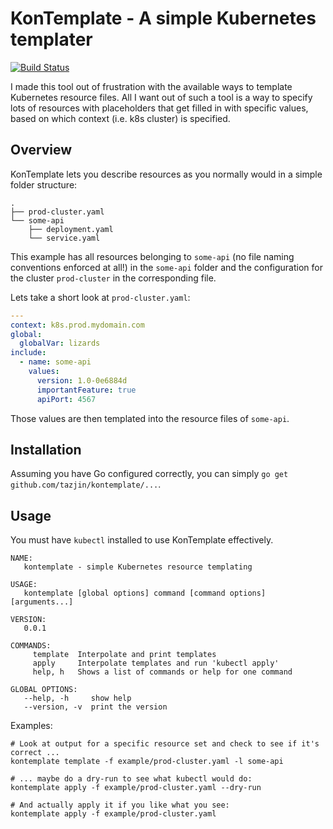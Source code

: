 KonTemplate - A simple Kubernetes templater
===========================================

[![Build Status](https://travis-ci.org/tazjin/kontemplate.svg?branch=master)](https://travis-ci.org/tazjin/kontemplate)

I made this tool out of frustration with the available ways to template Kubernetes resource files. All I want out of
such a tool is a way to specify lots of resources with placeholders that get filled in with specific values, based on
which context (i.e. k8s cluster) is specified.

## Overview

KonTemplate lets you describe resources as you normally would in a simple folder structure:

```
.
├── prod-cluster.yaml
└── some-api
    ├── deployment.yaml
    └── service.yaml
```

This example has all resources belonging to `some-api` (no file naming conventions enforced at all!) in the `some-api`
folder and the configuration for the cluster `prod-cluster` in the corresponding file.

Lets take a short look at `prod-cluster.yaml`:

```yaml
---
context: k8s.prod.mydomain.com
global:
  globalVar: lizards
include:
  - name: some-api
    values:
      version: 1.0-0e6884d
      importantFeature: true
      apiPort: 4567
```

Those values are then templated into the resource files of `some-api`.

## Installation

Assuming you have Go configured correctly, you can simply `go get github.com/tazjin/kontemplate/...`.

## Usage

You must have `kubectl` installed to use KonTemplate effectively.

```
NAME:
   kontemplate - simple Kubernetes resource templating

USAGE:
   kontemplate [global options] command [command options] [arguments...]

VERSION:
   0.0.1

COMMANDS:
     template  Interpolate and print templates
     apply     Interpolate templates and run 'kubectl apply'
     help, h   Shows a list of commands or help for one command

GLOBAL OPTIONS:
   --help, -h     show help
   --version, -v  print the version
```

Examples:

```
# Look at output for a specific resource set and check to see if it's correct ...
kontemplate template -f example/prod-cluster.yaml -l some-api

# ... maybe do a dry-run to see what kubectl would do:
kontemplate apply -f example/prod-cluster.yaml --dry-run

# And actually apply it if you like what you see:
kontemplate apply -f example/prod-cluster.yaml
```